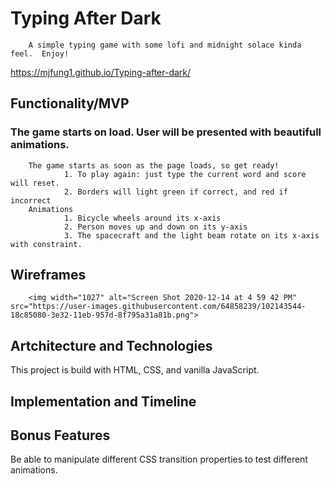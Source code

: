 # Typing After Dark
        A simple typing game with some lofi and midnight solace kinda feel.  Enjoy!
https://mjfung1.github.io/Typing-after-dark/



## Functionality/MVP

### The game starts on load.  User will be presented with beautifull animations. 
        The game starts as soon as the page loads, so get ready!
                1. To play again: just type the current word and score will reset.
                2. Borders will light green if correct, and red if incorrect
        Animations
                1. Bicycle wheels around its x-axis
                2. Person moves up and down on its y-axis
                3. The spacecraft and the light beam rotate on its x-axis with constraint.
        
                
## Wireframes
        <img width="1027" alt="Screen Shot 2020-12-14 at 4 59 42 PM" src="https://user-images.githubusercontent.com/64858239/102143544-18c85080-3e32-11eb-957d-8f795a31a81b.png">


## Artchitecture and Technologies
This project is build with HTML, CSS, and vanilla JavaScript.

## Implementation and Timeline

## Bonus Features
Be able to manipulate different CSS transition properties to test different animations.
